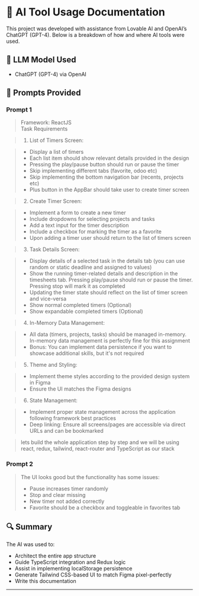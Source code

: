 # 🤖 AI Tool Usage Documentation

This project was developed with assistance from Lovable AI and OpenAI’s ChatGPT (GPT-4). Below is a breakdown of how and where AI tools were used.

## 🧠 LLM Model Used

- ChatGPT (GPT-4) via OpenAI

## 📌 Prompts Provided

### Prompt 1

> Framework: ReactJS  
> Task Requirements

> 1. List of Timers Screen:

> - Display a list of timers
> - Each list item should show relevant details provided in the design
> - Pressing the play/pause button should run or pause the timer
> - Skip implementing different tabs (favorite, odoo etc)
> - Skip implementing the bottom navigation bar (recents, projects etc)
> - Plus button in the AppBar should take user to create timer screen

> 2. Create Timer Screen:

> - Implement a form to create a new timer
> - Include dropdowns for selecting projects and tasks
> - Add a text input for the timer description
> - Include a checkbox for marking the timer as a favorite
> - Upon adding a timer user should return to the list of timers screen

> 3. Task Details Screen:

> - Display details of a selected task in the details tab (you can use random or static deadline and assigned to values)
> - Show the running timer-related details and description in the timesheets tab. Pressing play/pause should run or pause the timer. Pressing stop will mark it as completed
> - Updating the timer state should reflect on the list of timer screen and vice-versa
> - Show normal completed timers (Optional)
> - Show expandable completed timers (Optional)

> 4. In-Memory Data Management:

> - All data (timers, projects, tasks) should be managed in-memory. In-memory data management is perfectly fine for this assignment
> - Bonus: You can implement data persistence if you want to showcase additional skills, but it's not required

> 5. Theme and Styling:

> - Implement theme styles according to the provided design system in Figma
> - Ensure the UI matches the Figma designs

> 6. State Management:

> - Implement proper state management across the application following framework best practices
> - Deep linking: Ensure all screens/pages are accessible via direct URLs and can be bookmarked

> lets build the whole application step by step and we will be using react, redux, tailwind, react-router and TypeScript as our stack

### Prompt 2

> The UI looks good but the functionality has some issues:
>
> - Pause increases timer randomly
> - Stop and clear missing
> - New timer not added correctly
> - Favorite should be a checkbox and toggleable in favorites tab

## 🔍 Summary

The AI was used to:

- Architect the entire app structure
- Guide TypeScript integration and Redux logic
- Assist in implementing localStorage persistence
- Generate Tailwind CSS-based UI to match Figma pixel-perfectly
- Write this documentation

---
